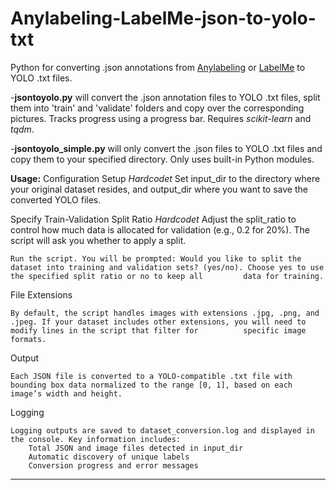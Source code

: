 # Anylabeling-LabelMe-json-to-yolo-txt
Python for converting .json annotations from [Anylabeling](https://github.com/vietanhdev/anylabeling) or [LabelMe](https://github.com/wkentaro/labelme) to YOLO .txt files.

-**jsontoyolo.py** will convert the .json annotation files to YOLO .txt files, split them into 'train' and 'validate' folders and copy over the corresponding pictures. 
Tracks progress using a progress bar. Requires *scikit-learn* and *tqdm*.

-**jsontoyolo_simple.py** will only convert the .json files to YOLO .txt files and copy them to your specified directory. Only uses built-in Python modules.

**Usage:**
Configuration Setup
    *Hardcodet*
    Set input_dir to the directory where your original dataset resides, and output_dir where you want to save the converted YOLO files.

Specify Train-Validation Split Ratio
    *Hardcodet*
    Adjust the split_ratio to control how much data is allocated for validation (e.g., 0.2 for 20%). The script will ask you whether to apply a split.
    
    Run the script. You will be prompted: Would you like to split the dataset into training and validation sets? (yes/no). Choose yes to use the specified split ratio or no to keep all         data for training.

File Extensions
    
    By default, the script handles images with extensions .jpg, .png, and .jpeg. If your dataset includes other extensions, you will need to modify lines in the script that filter for          specific image formats.

Output

    Each JSON file is converted to a YOLO-compatible .txt file with bounding box data normalized to the range [0, 1], based on each image’s width and height.

Logging

    Logging outputs are saved to dataset_conversion.log and displayed in the console. Key information includes:
        Total JSON and image files detected in input_dir
        Automatic discovery of unique labels
        Conversion progress and error messages

---

